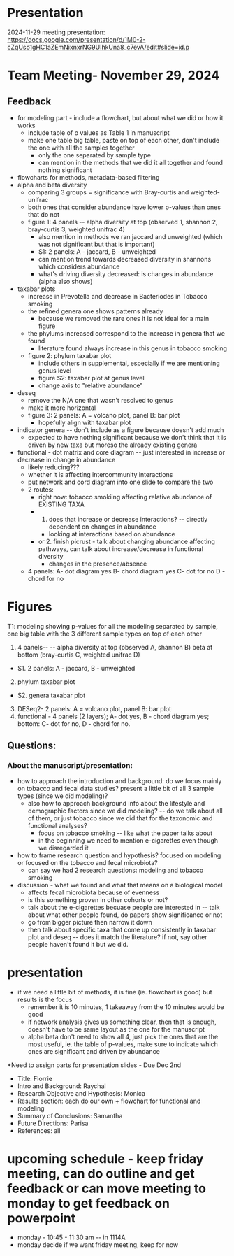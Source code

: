 # Presentation
2024-11-29 meeting presentation: https://docs.google.com/presentation/d/1M0-2-cZqUso1gHC1aZEmNixnxrNG9UIhkUna8_c7evA/edit#slide=id.p

# Team Meeting- November 29, 2024
## Feedback
- for modeling part - include a flowchart, but about what we did or how it works
  - include table of p values as Table 1 in manuscript
  - make one table big table, paste on top of each other, don't include the one with all the samples together
    - only the one separated by sample type
    - can mention in the methods that we did it all together and found nothing significant
- flowcharts for methods, metadata-based filtering  
- alpha and beta diversity
  - comparing 3 groups = significance with Bray-curtis and weighted-unifrac
  - both ones that consider abundance have lower p-values than ones that do not
  - figure 1: 4 panels -- alpha diversity at top (observed 1, shannon 2, bray-curtis 3, weighted unifrac 4)
    - also mention in methods we ran jaccard and unweighted (which was not significant but that is important)
    - S1: 2 panels: A - jaccard, B - unweighted
    - can mention trend towards decreased diversity in shannons which considers abundance
    - what's driving diversity decreased: is changes in abundance (alpha also shows)
- taxabar plots
  - increase in Prevotella and decrease in Bacteriodes in Tobacco smoking
  - the refined genera one shows patterns already
    - because we removed the rare ones it is not ideal for a main figure
  - the phylums increased correspond to the increase in genera that we found
    - literature found always increase in this genus in tobacco smoking
  - figure 2: phylum taxabar plot
    - include others in supplemental, especially if we are mentioning genus level
    - figure S2: taxabar plot at genus level
    - change axis to "relative abundance"
- deseq
  - remove the N/A one that wasn't resolved to genus
  - make it more horizontal
  - figure 3: 2 panels: A = volcano plot, panel B: bar plot
    - hopefully align with taxabar plot
- indicator genera -- don't include as a figure because doesn't add much 
  - expected to have nothing significant because we don't think that it is driven by new taxa but moreso the already existing genera
- functional - dot matrix and core diagram -- just interested in increase or decrease in change in abundance
  - likely reducing???
  - whether it is affecting intercommunity interactions
  - put network and cord diagram into one slide to compare the two
  - 2 routes: 
    - right now: tobacco smokiing affecting relative abundance of EXISTING TAXA
    - 1. does that increase or decrease interactions? -- directly dependent on changes in abundance
        - looking at interactions based on abundance   
    - or 2. finish picrust - talk about changing abundance affecting pathways, can talk about increase/decrease in functional diversity
      - changes in the presence/absence
  - 4 panels: A- dot diagram yes B- chord diagram yes C- dot for no D - chord for no 
   
# Figures 
T1: modeling showing p-values for all the modeling separated by sample, one big table with the 3 different sample types on top of each other 
1. 4 panels-- -- alpha diversity at top (observed A, shannon B) beta at bottom (bray-curtis C, weighted unifrac D)
- S1. 2 panels: A - jaccard, B - unweighted
2. phylum taxabar plot
- S2. genera taxabar plot
3. DESeq2- 2 panels: A = volcano plot, panel B: bar plot
4. functional - 4 panels (2 layers); A- dot yes, B - chord diagram yes; bottom: C- dot for no, D - chord for no. 

## Questions: 
### About the manuscript/presentation:
- how to approach the introduction and background: do we focus mainly on tobacco and fecal data studies? present a little bit of all 3 sample types (since we did modeling)?
  - also how to approach background info about the lifestyle and demographic factors since we did modeling? -- do we talk about all of them, or just tobacco since we did that for the taxonomic and functional analyses?
    - focus on tobacco smoking -- like what the paper talks about 
    - in the beginning we need to mention e-cigarettes even though we disregarded it  
- how to frame research question and hypothesis? focused on modeling or focused on the tobacco and fecal microbiota?
  - can say we had 2 research questions: modeling and tobacco smoking  
- discussion - what we found and what that means on a biological model
  - affects fecal microbiota because of evenness
  - is this something proven in other cohorts or not?
  - talk about the e-cigarettes becuase people are interested in -- talk about what other people found, do papers show significance or not
  - go from bigger picture then narrow it down
  - then talk about specific taxa that come up consistently in taxabar plot and deseq -- does it match the literature? if not, say other people haven't found it but we did.  

# presentation
- if we need a little bit of methods, it is fine (ie. flowchart is good) but results is the focus
  - remember it is 10 minutes, 1 takeaway from the 10 minutes would be good
  - if network analysis gives us something clear, then that is enough, doesn't have to be same layout as the one for the manuscript
  - alpha beta don't need to show all 4, just pick the ones that are the most useful, ie. the table of p-values, make sure to indicate which ones are significant and driven by abundance


*Need to assign parts for presentation slides - Due Dec 2nd
- Title: Florrie
- Intro and Background: Raychal
- Research Objective and Hypothesis: Monica 
- Results section: each do our own + flowchart for functional and modeling 
- Summary of Conclusions: Samantha 
- Future Directions: Parisa 
- References: all 


# upcoming schedule - keep friday meeting, can do outline and get feedback or can move meeting to monday to get feedback on powerpoint 
- monday - 10:45 - 11:30 am -- in 1114A
- monday decide if we want friday meeting, keep for now 
